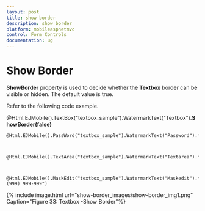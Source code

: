 ```yaml
---
layout: post
title: show-border
description: show border
platform: mobileaspnetmvc
control: Form Controls
documentation: ug
---
```


# Show Border

**ShowBorder** property is used to decide whether the **Textbox** border can be visible or hidden. The default value is true.

Refer to the following code example.



@Html.EJMobile().TextBox("textbox_sample").WatermarkText("Textbox").**ShowBorder(false)**



    @Html.EJMobile().PassWord("textbox_sample").WatermarkText("Password").**ShowBorder(false**)



    @Html.EJMobile().TextArea("textbox_sample").WatermarkText("Textarea").**ShowBorder(false)**



    @Html.EJMobile().MaskEdit("textbox_sample").WatermarkText("Maskedit").**ShowBorder(false).**Mask("+1 (999) 999-999")  



{% include image.html url="show-border_images/show-border_img1.png" Caption="Figure 33: Textbox -Show Border"%}

